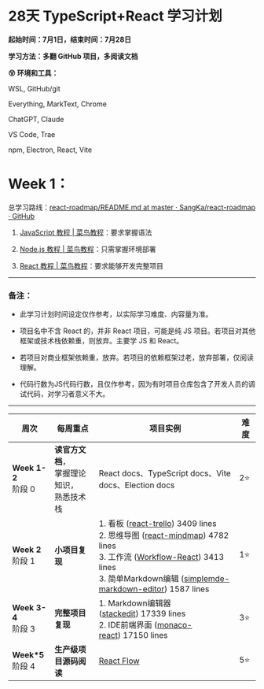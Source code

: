 # 28天 TypeScript+React 学习计划

**起始时间：7月1日，结束时间：7月28日**

**学习方法：多翻 GitHub 项目，多阅读文档**

**😵 环境和工具：**

WSL, GitHub/git

Everything, MarkText, Chrome

ChatGPT, Claude

VS Code, Trae

npm, Electron, React, Vite

# Week 1：

总学习路线：[react-roadmap/README.md at master · SangKa/react-roadmap · GitHub](https://github.com/SangKa/react-roadmap/blob/master/README.md)

1. [JavaScript 教程 | 菜鸟教程](https://www.runoob.com/js/js-tutorial.html)：要求掌握语法
  
2. [Node.js 教程 | 菜鸟教程](https://www.runoob.com/nodejs/nodejs-tutorial.html)：只需掌握环境部署
  
3. [React 教程 | 菜鸟教程](https://www.runoob.com/react/react-tutorial.html)：要求能够开发完整项目
  

---

### 备注：

- 此学习计划时间设定仅作参考，以实际学习难度、内容量为准。
  
- 项目名中不含 React 的，并非 React 项目，可能是纯 JS 项目。若项目对其他框架或技术栈依赖重，则放弃。主要学 JS 和 React。
  
- 若项目对商业框架依赖重，放弃。若项目的依赖框架过老，放弃部署，仅阅读理解。
  
- 代码行数为JS代码行数，且仅作参考，因为有时项目仓库包含了开发人员的调试代码，对学习者意义不大。
  

---

| 周次  | 每周重点 | 项目实例 | 难度  |
| --- | --- | --- | --- |
| **Week 1-2**<br>阶段 0 | **读官方文档**，<br/>掌握理论知识，<br/>熟悉技术栈<br> | React docs、TypeScript docs、Vite docs、Election docs | 2⭐  |
| **Week 2**<br>阶段 1 | **小项目复现** | 1. 看板 ([react-trello](https://github.com/rcdexta/react-trello)) 3409 lines<br/>2. 思维导图 ([react-mindmap](https://github.com/learn-anything/react-mindmap)) 4782 lines<br/>3. 工作流 ([Workflow-React](https://github.com/StavinLi/Workflow-React)) 3413 lines<br/>3. 简单Markdown编辑 ([simplemde-markdown-editor](https://github.com/sparksuite/simplemde-markdown-editor)) 1587 lines<br/> | 1⭐  |
| **Week 3-4**<br>阶段 3 | **完整项目复现** | 1. Markdown编辑器 ([stackedit](https://github.com/benweet/stackedit)) 17339 lines<br/>2. IDE前端界面 ([monaco-react](https://github.com/suren-atoyan/monaco-react)) 17150 lines<br/> | 3⭐  |
| **Week*5**<br>阶段 4 | **生产级项目源码阅读** | [React Flow](https://github.com/FlowiseAI/Flowise) | 5⭐  |
